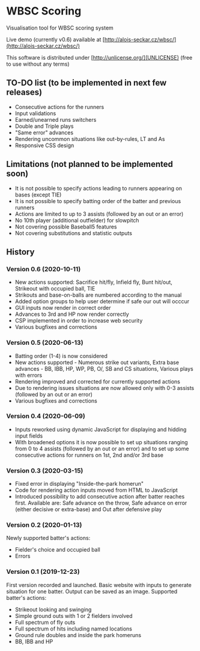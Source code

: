 # WBSC Scoring
Visualisation tool for WBSC scoring system

Live demo (currently v0.6) available at [http://alois-seckar.cz/wbsc/](http://alois-seckar.cz/wbsc/)

This software is distributed under [http://unlicense.org/](UNLICENSE) (free to use without any terms)

## TO-DO list (to be implemented in next few releases)
- Consecutive actions for the runners
- Input validations
- Earned/unearned runs switchers
- Double and Triple plays
- "Same error" advances
- Rendering uncommon situations like out-by-rules, LT and As
- Responsive CSS design

## Limitations (not planned to be implemented soon)
- It is not possible to specify actions leading to runners appearing on bases (except TIE)
- It is not possible to specify batting order of the batter and previous runners
- Actions are limited to up to 3 assists (followed by an out or an error)
- No 10th player (additional outfielder) for slowpitch
- Not covering possible Baseball5 features
- Not covering substitutions and statistic outputs

## History

### Version 0.6 (2020-10-11)
- New actions supported: Sacrifice hit/fly, Infield fly, Bunt hit/out, Strikeout with occupied ball, TIE
- Strikouts and base-on-balls are numbered according to the manual
- Added option groups to help user determine if safe our out will occcur
- GUI inputs now render in correct order
- Advances to 3rd and HP now render correctly
- CSP implemented in order to increase web security
- Various bugfixes and corrections

### Version 0.5 (2020-06-13)
- Batting order (1-4) is now considered
- New actions supported - Numerous strike out variants, Extra base advances - BB, IBB, HP, WP, PB, O/, SB and CS situations, Various plays with errors
- Rendering improved and corrected for currently supported actions
- Due to rendering issues situations are now allowed only with 0-3 assists (followed by an out or an error)
- Various bugfixes and corrections

### Version 0.4 (2020-06-09)
- Inputs reworked using dynamic JavaScript for displaying and hidding input fields
- With broadened options it is now possible to set up situations ranging from 0 to 4 assists (followed by an out or an error) and to set up some consecutive actions for runners on 1st, 2nd and/or 3rd base

### Version 0.3 (2020-03-15)
- Fixed error in displaying "Inside-the-park homerun"
- Code for rendering action inputs moved from HTML to JavaScript
- Introduced possibility to add consecutive action after batter reaches first. Available are: Safe advance on the throw, Safe advance on error (either decisive or extra-base) and Out after defensive play

### Version 0.2 (2020-01-13)
Newly supported batter's actions:
- Fielder's choice and occupied ball
- Errors

### Version 0.1 (2019-12-23)
First version recorded and launched. Basic website with inputs to generate situation for one batter. Output can be saved as an image. Supported batter's actions:
- Strikeout looking and swinging
- Simple ground outs with 1 or 2 fielders involved
- Full spectrum of fly outs
- Full spectrum of hits including named locations
- Ground rule doubles and inside the park homeruns
- BB, IBB and HP
